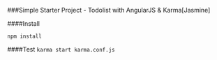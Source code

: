 ###Simple Starter Project - Todolist with AngularJS & Karma[Jasmine]


####Install

`
npm install
`

####Test
`
karma start karma.conf.js
`